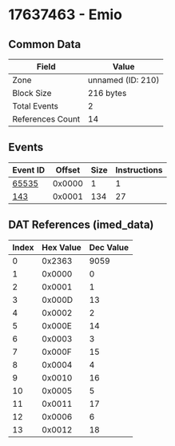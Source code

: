 # 17637463 - Emio

## Common Data

| Field            | Value             |
|------------------|-------------------|
| Zone             | unnamed (ID: 210) |
| Block Size       | 216 bytes         |
| Total Events     | 2                 |
| References Count | 14                |

## Events

| Event ID            | Offset   |   Size |   Instructions |
|---------------------|----------|--------|----------------|
| [65535](./65535.md) | 0x0000   |      1 |              1 |
| [143](./143.md)     | 0x0001   |    134 |             27 |

## DAT References (imed_data)

|   Index | Hex Value   |   Dec Value |
|---------|-------------|-------------|
|       0 | 0x2363      |        9059 |
|       1 | 0x0000      |           0 |
|       2 | 0x0001      |           1 |
|       3 | 0x000D      |          13 |
|       4 | 0x0002      |           2 |
|       5 | 0x000E      |          14 |
|       6 | 0x0003      |           3 |
|       7 | 0x000F      |          15 |
|       8 | 0x0004      |           4 |
|       9 | 0x0010      |          16 |
|      10 | 0x0005      |           5 |
|      11 | 0x0011      |          17 |
|      12 | 0x0006      |           6 |
|      13 | 0x0012      |          18 |
